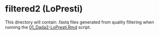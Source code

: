 # filtered2 (LoPresti)

This directory will contain .fastq files generated from quality filtering when running the [01_Dada2-LoPresti.Rmd](../../../../../scripts/analysis-individual/LoPresti-2019/01_Dada2-LoPresti.Rmd) script.